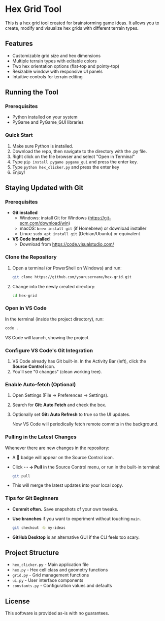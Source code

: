 # Hex Grid Tool

This is a hex grid tool created for brainstorming game ideas. It allows you to create, modify and visualize hex grids with different terrain types.

## Features

- Customizable grid size and hex dimensions
- Multiple terrain types with editable colors
- Two hex orientation options (flat-top and pointy-top)
- Resizable window with responsive UI panels
- Intuitive controls for terrain editing

## Running the Tool

### Prerequisites
- Python installed on your system
- PyGame and PyGame_GUI libraries

### Quick Start
1. Make sure Python is installed.
2. Download the repo, then navigate to the directory with the .py file.
3. Right click on the file browser and select "Open in Terminal"
4. Type `pip install pygame pygame_gui` and press the enter key.
5. Type `python hex_clicker.py` and press the enter key
6. Enjoy!

## Staying Updated with Git

### Prerequisites

* **Git installed**
  * Windows: install Git for Windows (https://git-scm.com/download/win)
  * macOS: `brew install git` (if Homebrew) or download installer
  * Linux: `sudo apt install git` (Debian/Ubuntu) or equivalent
* **VS Code installed**
  * Download from https://code.visualstudio.com/

### Clone the Repository

1. Open a terminal (or PowerShell on Windows) and run:

   ```bash
   git clone https://github.com/yourusername/hex-grid.git
   ```

2. Change into the newly created directory:

   ```bash
   cd hex-grid
   ```

### Open in VS Code

In the terminal (inside the project directory), run:

```bash
code .
```

VS Code will launch, showing the project.

### Configure VS Code's Git Integration

1. VS Code already has Git built-in. In the Activity Bar (left), click the **Source Control** icon.
2. You'll see "0 changes" (clean working tree).

### Enable Auto-fetch (Optional)

1. Open Settings (File → Preferences → Settings).
2. Search for **Git: Auto Fetch** and check the box.
3. Optionally set **Git: Auto Refresh** to true so the UI updates.

   Now VS Code will periodically fetch remote commits in the background.

### Pulling in the Latest Changes

Whenever there are new changes in the repository:

* A 🔄 badge will appear on the Source Control icon.
* Click **⋯ → Pull** in the Source Control menu, or run in the built-in terminal:

  ```bash
  git pull
  ```

* This will merge the latest updates into your local copy.

### Tips for Git Beginners

* **Commit often.** Save snapshots of your own tweaks.
* **Use branches** if you want to experiment without touching `main`.

  ```bash
  git checkout -b my-ideas
  ```
* **GitHub Desktop** is an alternative GUI if the CLI feels too scary.

## Project Structure

- `hex_clicker.py` - Main application file
- `hex.py` - Hex cell class and geometry functions
- `grid.py` - Grid management functions
- `ui.py` - User interface components
- `constants.py` - Configuration values and defaults

## License

This software is provided as-is with no guarantees.
